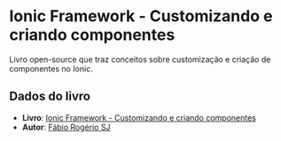 # Ionic Framework - Customizando e criando componentes
Livro open-source que traz conceitos sobre customização e criação de componentes no Ionic.

## Dados do livro
- **Livro**: [Ionic Framework - Customizando e criando componentes](https://github.com/fabiorogeriosj/ebook/tree/master/ionic_framework/2_customizando_e_criando_componentes)
- **Autor**: [Fábio Rogério SJ](https://github.com/fabiorogeriosj)

